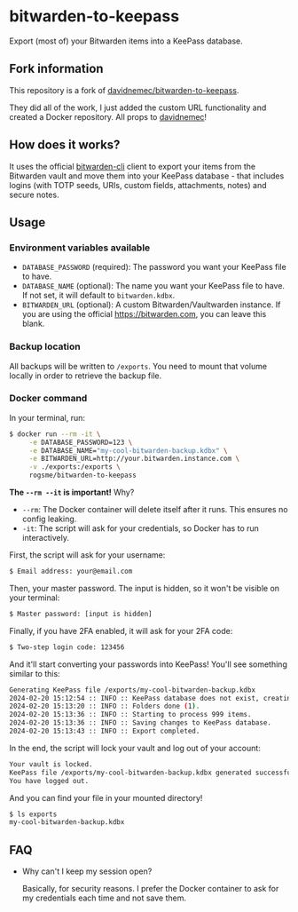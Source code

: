 # bitwarden-to-keepass
Export (most of) your Bitwarden items into a KeePass database.

## Fork information

This repository is a fork of [davidnemec/bitwarden-to-keepass](https://github.com/davidnemec/bitwarden-to-keepass). 

They did all of the work, I just added the custom URL functionality and created a Docker repository. All props to [davidnemec](https://github.com/davidnemec/)!

## How does it works?
It uses the official [bitwarden-cli](https://bitwarden.com/help/article/cli/) client to export your items from the Bitwarden vault and move them into your KeePass database - that includes logins (with TOTP seeds, URIs, custom fields, attachments, notes) and secure notes.

## Usage 

### Environment variables available

- `DATABASE_PASSWORD` (required): The password you want your KeePass file to have.
- `DATABASE_NAME` (optional): The name you want your KeePass file to have. If not set, it will default to `bitwarden.kdbx`.
- `BITWARDEN_URL` (optional): A custom Bitwarden/Vaultwarden instance. If you are using the official https://bitwarden.com, you can leave this blank.

### Backup location

All backups will be written to `/exports`. You need to mount that volume locally in order to retrieve the backup file.

### Docker command

In your terminal, run:

```sh
$ docker run --rm -it \
     -e DATABASE_PASSWORD=123 \
     -e DATABASE_NAME="my-cool-bitwarden-backup.kdbx" \
     -e BITWARDEN_URL=http://your.bitwarden.instance.com \
     -v ./exports:/exports \
     rogsme/bitwarden-to-keepass
```

**The `--rm --it` is important!** Why?
- `--rm`: The Docker container will delete itself after it runs. This ensures no config leaking.
- `-it`: The script will ask for your credentials, so Docker has to run interactively.

First, the script will ask for your username:

``` sh
$ Email address: your@email.com
```

Then, your master password. The input is hidden, so it won't be visible on your terminal:

``` sh
$ Master password: [input is hidden]
```

Finally, if you have 2FA enabled, it will ask for your 2FA code:

``` sh
$ Two-step login code: 123456
```

And it'll start converting your passwords into KeePass! You'll see something similar to this:

``` sh
Generating KeePass file /exports/my-cool-bitwarden-backup.kdbx
2024-02-20 15:12:54 :: INFO :: KeePass database does not exist, creating a new one.
2024-02-20 15:13:20 :: INFO :: Folders done (1).
2024-02-20 15:13:36 :: INFO :: Starting to process 999 items.
2024-02-20 15:13:36 :: INFO :: Saving changes to KeePass database.
2024-02-20 15:13:43 :: INFO :: Export completed.
```

In the end, the script will lock your vault and log out of your account:

``` sh
Your vault is locked.
KeePass file /exports/my-cool-bitwarden-backup.kdbx generated successfully
You have logged out.
```

And you can find your file in your mounted directory!

``` sh
$ ls exports
my-cool-bitwarden-backup.kdbx
```

## FAQ

- Why can't I keep my session open?

  Basically, for security reasons. I prefer the Docker container to ask for my credentials each time and not save them.
